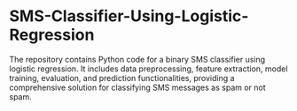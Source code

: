 # SMS-Classifier-Using-Logistic-Regression
The repository contains Python code for a binary SMS classifier using logistic regression. It includes data preprocessing, feature extraction, model training, evaluation, and prediction functionalities, providing a comprehensive solution for classifying SMS messages as spam or not spam. 
